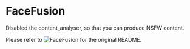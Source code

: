 FaceFusion
==========

Disabled the content_analyser, so that you can produce NSFW content. 

Please refer to ![FaceFusion](https://github.com/facefusion/facefusion) for the original README.

